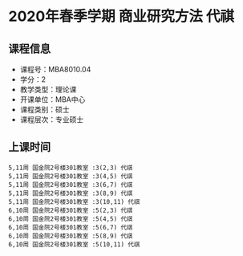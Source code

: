 # 2020年春季学期 商业研究方法 代祺






## 课程信息

- 课程号：MBA8010.04
- 学分：2
- 教学类型：理论课
- 开课单位：MBA中心
- 课程类别：硕士
- 课程层次：专业硕士

## 上课时间

```
5,11周 国金院2号楼301教室 :3(2,3) 代祺
5,11周 国金院2号楼301教室 :3(4,5) 代祺
5,11周 国金院2号楼301教室 :3(6,7) 代祺
5,11周 国金院2号楼301教室 :3(8,9) 代祺
5,11周 国金院2号楼301教室 :3(10,11) 代祺
6,10周 国金院2号楼301教室 :5(2,3) 代祺
6,10周 国金院2号楼301教室 :5(4,5) 代祺
6,10周 国金院2号楼301教室 :5(6,7) 代祺
6,10周 国金院2号楼301教室 :5(8,9) 代祺
6,10周 国金院2号楼301教室 :5(10,11) 代祺
```

